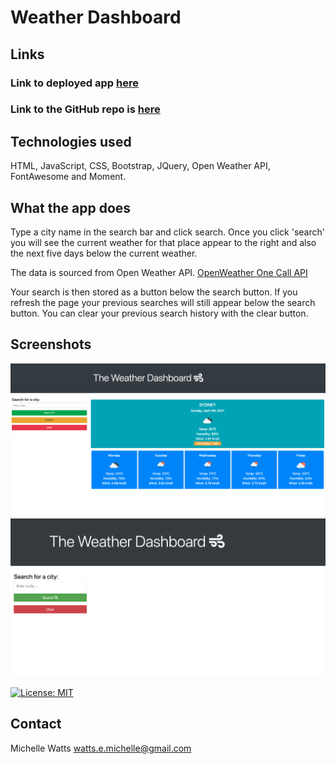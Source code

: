 # Weather Dashboard

## Links
### Link to deployed app [here](https://michellewatts20000.github.io/weather-dashboard/)
### Link to the GitHub repo is [here](https://github.com/michellewatts20000/weather-dashboard/)

## Technologies used
HTML, JavaScript, CSS, Bootstrap, JQuery, Open Weather API, FontAwesome and Moment.


## What the app does
Type a city name in the search bar and click search. Once you click 'search' you will see the current weather for that place appear to the right and also the next five days below the current weather.

The data is sourced from Open Weather API. [OpenWeather One Call API](https://openweathermap.org/api/one-call-api)

Your search is then stored as a button below the search button. If you refresh the page your previous searches will still appear below the search button. You can clear your previous search history with the clear button.

## Screenshots
![screenshot of weather dashboard](./assets/img/screenshot.png)
![screenshot of weather dashboard](./assets/img/screenshot-2.png)

[![License: MIT](https://img.shields.io/badge/License-MIT-yellow.svg)](https://opensource.org/licenses/MIT)

## Contact
Michelle Watts
watts.e.michelle@gmail.com